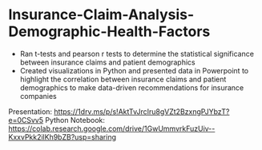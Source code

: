 # Insurance-Claim-Analysis-Demographic-Health-Factors
- Ran t-tests and pearson r tests to determine the statistical significance between insurance claims and patient demographics
- Created visualizations in Python and presented data in Powerpoint to highlight the correlation between insurance claims and patient demographics to make data-driven recommendations for insurance companies

Presentation: https://1drv.ms/p/s!AktTvJrcIru8gVZt2BzxngPJYbzT?e=0CSvv5
Python Notebook: https://colab.research.google.com/drive/1GwUmmvrkFuzUiv--KxxvPkk2ilKh9bZB?usp=sharing

